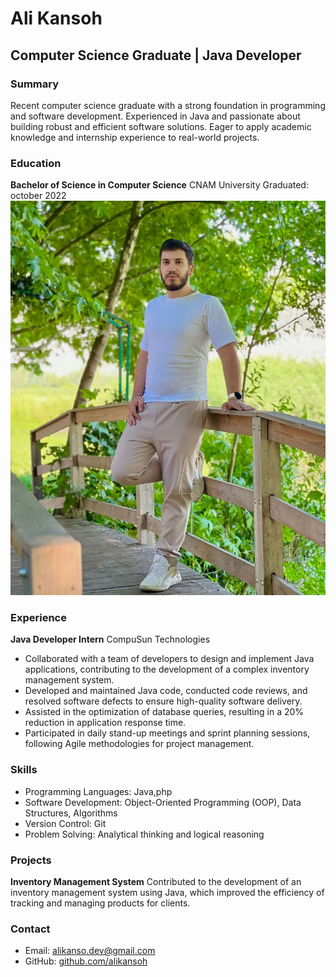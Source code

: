 # Ali Kansoh
## Computer Science Graduate | Java Developer

### Summary

Recent computer science graduate with a strong foundation in programming and software development. Experienced in Java and passionate about building robust and efficient software solutions. Eager to apply academic knowledge and internship experience to real-world projects.

### Education

**Bachelor of Science in Computer Science**
CNAM University
Graduated: october 2022
![Profile Image](ali.jpeg)
### Experience

**Java Developer Intern**
CompuSun Technologies


- Collaborated with a team of developers to design and implement Java applications, contributing to the development of a complex inventory management system.
- Developed and maintained Java code, conducted code reviews, and resolved software defects to ensure high-quality software delivery.
- Assisted in the optimization of database queries, resulting in a 20% reduction in application response time.
- Participated in daily stand-up meetings and sprint planning sessions, following Agile methodologies for project management.

### Skills

- Programming Languages: Java,php
- Software Development: Object-Oriented Programming (OOP), Data Structures, Algorithms
- Version Control: Git
- Problem Solving: Analytical thinking and logical reasoning

### Projects

**Inventory Management System**
Contributed to the development of an inventory management system using Java, which improved the efficiency of tracking and managing products for clients.


### Contact

- Email: alikanso.dev@gmail.com
- GitHub: [github.com/alikansoh](https://github.com/alikansoh)
